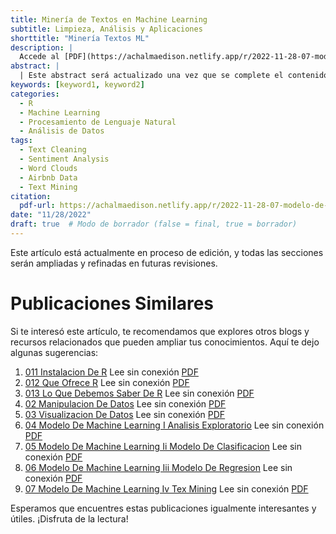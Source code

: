 ```yaml
---
title: Minería de Textos en Machine Learning
subtitle: Limpieza, Análisis y Aplicaciones
shorttitle: "Minería Textos ML"
description: |
  Accede al [PDF](https://achalmaedison.netlify.app/r/2022-11-28-07-modelo-de-machine-learning-iv-tex-mining/index.pdf) completo aquí.
abstract: |
  | Este abstract será actualizado una vez que se complete el contenido final del artículo.
keywords: [keyword1, keyword2]
categories:
  - R
  - Machine Learning  
  - Procesamiento de Lenguaje Natural  
  - Análisis de Datos
tags:
  - Text Cleaning  
  - Sentiment Analysis  
  - Word Clouds  
  - Airbnb Data  
  - Text Mining
citation:
  pdf-url: https://achalmaedison.netlify.app/r/2022-11-28-07-modelo-de-machine-learning-iv-tex-mining/index.pdf
date: "11/28/2022"
draft: true  # Modo de borrador (false = final, true = borrador)
---
```








Este artículo está actualmente en proceso de edición, y todas las secciones serán ampliadas y refinadas en futuras revisiones.


# Publicaciones Similares

Si te interesó este artículo, te recomendamos que explores otros blogs y recursos relacionados que pueden ampliar tus conocimientos. Aquí te dejo algunas sugerencias:


1. [011 Instalacion De R](https://achalmaedison.netlify.app/programacion-software/r/2020-06-10-011-instalacion-de-r) Lee sin conexión [PDF](https://achalmaedison.netlify.app/programacion-software/r/2020-06-10-011-instalacion-de-r/index.pdf)
2. [012 Que Ofrece R](https://achalmaedison.netlify.app/programacion-software/r/2020-06-10-012-que-ofrece-r) Lee sin conexión [PDF](https://achalmaedison.netlify.app/programacion-software/r/2020-06-10-012-que-ofrece-r/index.pdf)
3. [013 Lo Que Debemos Saber De R](https://achalmaedison.netlify.app/programacion-software/r/2020-06-10-013-lo-que-debemos-saber-de-r) Lee sin conexión [PDF](https://achalmaedison.netlify.app/programacion-software/r/2020-06-10-013-lo-que-debemos-saber-de-r/index.pdf)
4. [02 Manipulacion De Datos](https://achalmaedison.netlify.app/programacion-software/r/2021-04-05-02-manipulacion-de-datos) Lee sin conexión [PDF](https://achalmaedison.netlify.app/programacion-software/r/2021-04-05-02-manipulacion-de-datos/index.pdf)
5. [03 Visualizacion De Datos](https://achalmaedison.netlify.app/programacion-software/r/2021-04-12-03-visualizacion-de-datos) Lee sin conexión [PDF](https://achalmaedison.netlify.app/programacion-software/r/2021-04-12-03-visualizacion-de-datos/index.pdf)
6. [04 Modelo De Machine Learning I Analisis Exploratorio](https://achalmaedison.netlify.app/programacion-software/r/2022-11-07-04-modelo-de-machine-learning-i-analisis-exploratorio) Lee sin conexión [PDF](https://achalmaedison.netlify.app/programacion-software/r/2022-11-07-04-modelo-de-machine-learning-i-analisis-exploratorio/index.pdf)
7. [05 Modelo De Machine Learning Ii Modelo De Clasificacion](https://achalmaedison.netlify.app/programacion-software/r/2022-11-14-05-modelo-de-machine-learning-ii-modelo-de-clasificacion) Lee sin conexión [PDF](https://achalmaedison.netlify.app/programacion-software/r/2022-11-14-05-modelo-de-machine-learning-ii-modelo-de-clasificacion/index.pdf)
8. [06 Modelo De Machine Learning Iii Modelo De Regresion](https://achalmaedison.netlify.app/programacion-software/r/2022-11-21-06-modelo-de-machine-learning-iii-modelo-de-regresion) Lee sin conexión [PDF](https://achalmaedison.netlify.app/programacion-software/r/2022-11-21-06-modelo-de-machine-learning-iii-modelo-de-regresion/index.pdf)
9. [07 Modelo De Machine Learning Iv Tex Mining](https://achalmaedison.netlify.app/programacion-software/r/2022-11-28-07-modelo-de-machine-learning-iv-tex-mining) Lee sin conexión [PDF](https://achalmaedison.netlify.app/programacion-software/r/2022-11-28-07-modelo-de-machine-learning-iv-tex-mining/index.pdf)


Esperamos que encuentres estas publicaciones igualmente interesantes y útiles. ¡Disfruta de la lectura!

